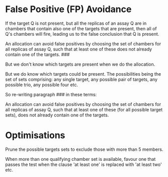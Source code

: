# False Positive (FP) Avoidance

If the target Q is not present, but all the replicas of an assay Q are in
chambers that contain also one of the targets that are present, then all of Q's
chambers will fire, leading us to the false conclusion that Q is present.

An allocation can avoid false positives by choosing the set of chambers for
all replicas of assay Q, such that at least one of these does not already
contain one of the targets. ###

But we don't know which targets are present when we do the allocation.

But we do know which targets could be present. The possibilities being the 
set of sets comprising: any single target, any possible pair of targets, any 
possible trio, any possible four etc.

So re-writing paragraph ### in these terms:

An allocation can avoid false positives by choosing the set of chambers for
all replicas of assay Q, such that at least one of these (for all possible
target sets), does not already contain one of the targets.

# Optimisations

Prune the possible targets sets to exclude those with more than 5 members.

When more than one qualifying chamber set is available, favour one that 
passes the test when the clause 'at least one' is replaced with 'at least 
two' etc. 



